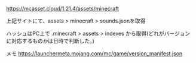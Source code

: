 https://mcasset.cloud/1.21.4/assets/minecraft

上記サイトにて、assets > minecraft > sounds.jsonを取得


ハッシュはPC上で
.minecraft > assets > indexes
から取得(どれがバージョンに対応するものかは日時で判断した。)


メモ
https://launchermeta.mojang.com/mc/game/version_manifest.json